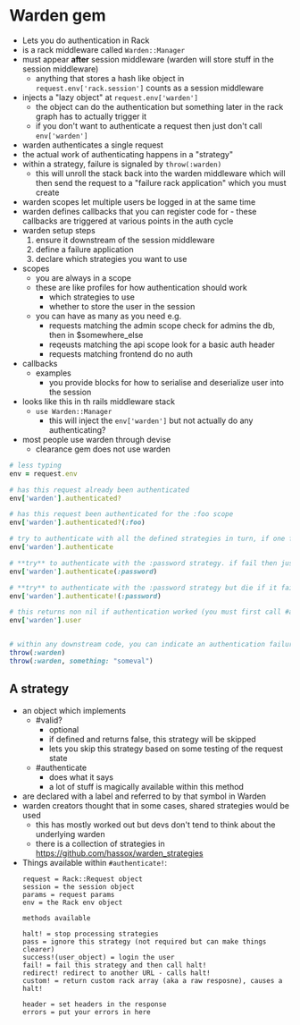 # Warden gem

* Lets you do authentication in Rack
* is a rack middleware called `Warden::Manager`
* must appear **after** session middleware (warden will store stuff in the session middleware)
    * anything that stores a hash like object in `request.env['rack.session']` counts as a session middleware
* injects a "lazy object" at `request.env['warden']`
    * the object can do the authentication but something later in the rack graph has to actually trigger it
    * if you don't want to authenticate a request then just don't call `env['warden']`
* warden authenticates a single request
* the actual work of authenticating happens in a "strategy"
* within a strategy, failure is signaled by `throw(:warden)`
    * this will unroll the stack back into the warden middleware which will then send the request to a "failure rack application" which you must create
* warden scopes let multiple users be logged in at the same time
* warden defines callbacks that you can register code for - these callbacks are triggered at various points in the auth cycle
* warden setup steps
    1. ensure it downstream of the session middleware
    2. define a failure application
    3. declare which strategies you want to use
* scopes
    * you are always in a scope
    * these are like profiles for how authentication should work
        * which strategies to use
        * whether to store the user in the session
    * you can have as many as you need e.g.
        * requests matching the admin scope check for admins the db, then in $somewhere_else
        * reqeusts matching the api scope look for a basic auth header
        * requests matching frontend do no auth
* callbacks
    * examples
        * you provide blocks for how to serialise and deserialize user into the session
* looks like this in th rails middleware stack
    * `use Warden::Manager`
        * this will inject the `env['warden']` but not actually do any authenticating?
* most people use warden through devise
    * clearance gem does not use warden

```ruby
# less typing
env = request.env

# has this request already been authenticated
env['warden'].authenticated?

# has this request been authenticated for the :foo scope
env['warden'].authenticated?(:foo)

# try to authenticate with all the defined strategies in turn, if one fails go to next one, if all fail continue
env['warden'].authenticate

# **try** to authenticate with the :password strategy. if fail then just continue
env['warden'].authenticate(:password)

# **try** to authenticate with the :password strategy but die if it fails
env['warden'].authenticate!(:password)

# this returns non nil if authentication worked (you must first call #authenticate)
env['warden'].user


# within any downstream code, you can indicate an authentication failure
throw(:warden)
throw(:warden, something: "someval")
```

## A strategy

* an object which implements
    * #valid?
        * optional
        * if defined and returns false, this strategy will be skipped
        * lets you skip this strategy based on some testing of the request state
    * #authenticate
        * does what it says
        * a lot of stuff is magically available within this method
* are declared with a label and referred to by that symbol in Warden
* warden creators thought that in some cases, shared strategies would be used
    * this has mostly worked out but devs don't tend to think about the underlying warden
    * there is a collection of strategies in https://github.com/hassox/warden_strategies
* Things available within `#authenticate!`:
    ```
    request = Rack::Request object
    session = the session object
    params = request params
    env = the Rack env object

    methods available

    halt! = stop processing strategies
    pass = ignore this strategy (not required but can make things clearer)
    success!(user_object) = login the user
    fail! = fail this strategy and then call halt!
    redirect! redirect to another URL - calls halt!
    custom! = return custom rack array (aka a raw resposne), causes a halt!

    header = set headers in the response
    errors = put your errors in here
    ```